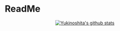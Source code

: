 # ReadMe
<p align="center">
  <a href="https://github.com/FujiwaraChika0303"><img src="https://github-readme-stats.vercel.app/api?username=FujiwaraChika0303&hide_border=true&show_icons=true" alt="Yukinoshita's github stats"></a>
</p>
